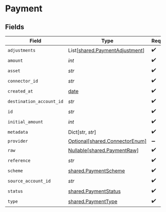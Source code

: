 # Payment


## Fields

| Field                                                                      | Type                                                                       | Required                                                                   | Description                                                                | Example                                                                    |
| -------------------------------------------------------------------------- | -------------------------------------------------------------------------- | -------------------------------------------------------------------------- | -------------------------------------------------------------------------- | -------------------------------------------------------------------------- |
| `adjustments`                                                              | List[[shared.PaymentAdjustment](../../models/shared/paymentadjustment.md)] | :heavy_check_mark:                                                         | N/A                                                                        |                                                                            |
| `amount`                                                                   | *int*                                                                      | :heavy_check_mark:                                                         | N/A                                                                        | 100                                                                        |
| `asset`                                                                    | *str*                                                                      | :heavy_check_mark:                                                         | N/A                                                                        | USD                                                                        |
| `connector_id`                                                             | *str*                                                                      | :heavy_check_mark:                                                         | N/A                                                                        |                                                                            |
| `created_at`                                                               | [date](https://docs.python.org/3/library/datetime.html#date-objects)       | :heavy_check_mark:                                                         | N/A                                                                        |                                                                            |
| `destination_account_id`                                                   | *str*                                                                      | :heavy_check_mark:                                                         | N/A                                                                        |                                                                            |
| `id`                                                                       | *str*                                                                      | :heavy_check_mark:                                                         | N/A                                                                        | XXX                                                                        |
| `initial_amount`                                                           | *int*                                                                      | :heavy_check_mark:                                                         | N/A                                                                        | 100                                                                        |
| `metadata`                                                                 | Dict[str, *str*]                                                           | :heavy_check_mark:                                                         | N/A                                                                        |                                                                            |
| `provider`                                                                 | [Optional[shared.ConnectorEnum]](../../models/shared/connectorenum.md)     | :heavy_minus_sign:                                                         | N/A                                                                        |                                                                            |
| `raw`                                                                      | [Nullable[shared.PaymentRaw]](../../models/shared/paymentraw.md)           | :heavy_check_mark:                                                         | N/A                                                                        |                                                                            |
| `reference`                                                                | *str*                                                                      | :heavy_check_mark:                                                         | N/A                                                                        |                                                                            |
| `scheme`                                                                   | [shared.PaymentScheme](../../models/shared/paymentscheme.md)               | :heavy_check_mark:                                                         | N/A                                                                        |                                                                            |
| `source_account_id`                                                        | *str*                                                                      | :heavy_check_mark:                                                         | N/A                                                                        |                                                                            |
| `status`                                                                   | [shared.PaymentStatus](../../models/shared/paymentstatus.md)               | :heavy_check_mark:                                                         | N/A                                                                        |                                                                            |
| `type`                                                                     | [shared.PaymentType](../../models/shared/paymenttype.md)                   | :heavy_check_mark:                                                         | N/A                                                                        |                                                                            |